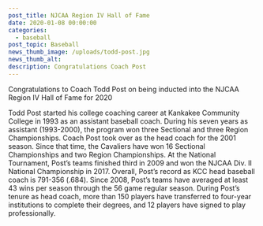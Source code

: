 ```yaml
---
post_title: NJCAA Region IV Hall of Fame
date: 2020-01-08 00:00:00
categories:
  - baseball
post_topic: Baseball
news_thumb_image: /uploads/todd-post.jpg
news_thumb_alt:
description: Congratulations Coach Post
---
```


Congratulations to Coach Todd Post on being inducted into the NJCAA Region IV Hall of Fame for 2020

Todd Post started his college coaching career at Kankakee Community College in 1993 as an assistant baseball coach. During his seven years as assistant (1993-2000), the program won three Sectional and three Region Championships. Coach Post took over as the head coach for the 2001 season. Since that time, the Cavaliers have won 16 Sectional Championships and two Region Championships. At the National Tournament, Post’s teams finished third in 2009 and won the NJCAA Div. II National Championship in 2017. Overall, Post’s record as KCC head baseball coach is 791-356 (.684). Since 2008, Post’s teams have averaged at least 43 wins per season through the 56 game regular season. During Post’s tenure as head coach, more than 150 players have transferred to four-year institutions to complete their degrees, and 12 players have signed to play professionally.